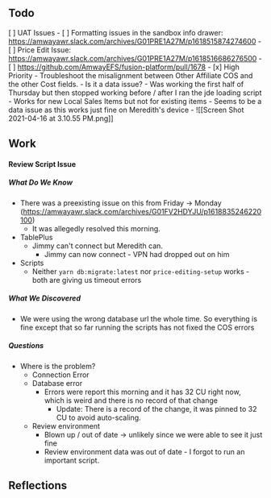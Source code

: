## Todo
[ ] UAT Issues
	- [ ] Formatting issues in the sandbox info drawer: https://amwayawr.slack.com/archives/G01PRE1A27M/p1618515874274600
	- [ ] Price Edit Issue: https://amwayawr.slack.com/archives/G01PRE1A27M/p1618516686276500
	- [ ] https://github.com/AmwayEFS/fusion-platform/pull/1678
	- [x] High Priority - Troubleshoot the misalignment between Other Affiliate COS and the other Cost fields.
		- Is it a data issue?
			- Was working the first half of Thursday but then stopped working before / after I ran the jde loading script
			- Works for new Local Sales Items but not for existing items
			- Seems to be a data issue as this works just fine on Meredith's device
		- ![[Screen Shot 2021-04-16 at 3.10.55 PM.png]]

## Work

#### Review Script Issue

##### What Do We Know
- There was a preexisting issue on this from Friday -> Monday (https://amwayawr.slack.com/archives/G01FV2HDYJU/p1618835246220100)
	- It was allegedly resolved this morning. 
- TablePlus
	- Jimmy can't connect but Meredith can. 
		- Jimmy can now connect - VPN had dropped out on him
- Scripts
	- Neither `yarn db:migrate:latest` nor `price-editing-setup` works - both are giving us timeout errors

##### What We Discovered
- We were using the wrong database url the whole time. So everything is fine except that so far running the scripts has not fixed the COS errors

##### Questions
- Where is the problem?
	- Connection Error
	- Database error
		- Errors were report this morning and it has 32 CU right now, which is weird and there is no record of that change
			- Update: There is a record of the change, it was pinned to 32 CU to avoid auto-scaling. 
	- Review environment 
		- Blown up / out of date -> unlikely since we were able to see it just fine
		- Review environment data was out of date - I forgot to run an important script.

## Reflections
